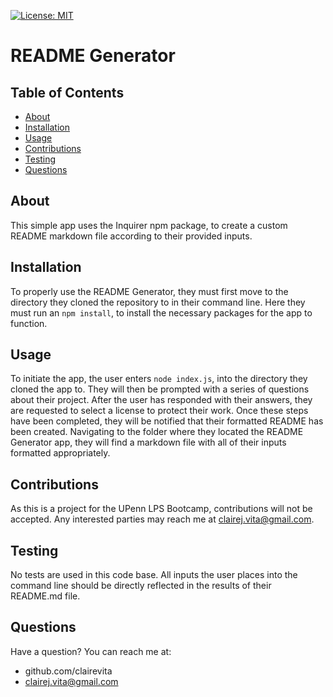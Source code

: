 
  [![License: MIT](https://img.shields.io/badge/license-MIT-blue.svg)](https://opensource.porg/licensesMIT)
  # README Generator
  ## Table of Contents
  - [About](#about)
  - [Installation](#installation)
  - [Usage](#usage)
  - [Contributions](#contributions)
  - [Testing](#testing)
  - [Questions](#questions)
  ## About
  This simple app uses the Inquirer npm package, to create a custom README markdown file according to their provided inputs. 
  ## Installation
  To properly use the README Generator, they must first move to the directory they cloned the repository to in their command line. Here they must run an `npm install`, to install the necessary packages for the app to function. 
  ## Usage
  To initiate the app, the user enters `node index.js`, into the directory they cloned the app to. They will then be prompted with a series of questions about their project. After the user has responded with their answers, they are requested to select a license to protect their work. Once these steps have been completed, they will be notified that their formatted README has been created. Navigating to the folder where they located the README Generator app, they will find a markdown file with all of their inputs formatted appropriately.
  ## Contributions
  As this is a project for the UPenn LPS Bootcamp, contributions will not be accepted. Any interested parties may reach me at clairej.vita@gmail.com.
  ## Testing
  No tests are used in this code base. All inputs the user places into the command line should be directly reflected in the results of their README.md file.
  ## Questions
  Have a question? You can reach me at:
  - github.com/clairevita 
  - clairej.vita@gmail.com
  